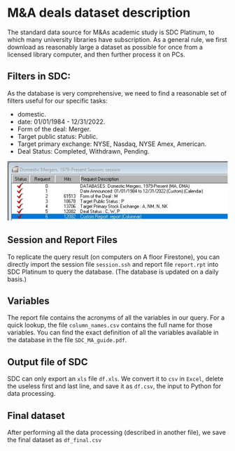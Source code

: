 # M&A deals dataset description

The standard data source for M&As academic study is SDC Platinum, to which many university libraries have subscription. As a general rule, we first download as reasonably large a dataset as possible for once from a licensed library computer, and then further process it on PCs. 


## Filters in SDC:

As the database is very comprehensive, we need to find a reasonable set of filters useful for our specific tasks:

- domestic.
- date: 01/01/1984 - 12/31/2022.
- Form of the deal: Merger. 
- Target public status: Public. 
- Target primary exchange: NYSE, Nasdaq, NYSE Amex, American.
- Deal Status: Completed, Withdrawn, Pending.

![SDC filters](SDC_filters.JPG?raw=true)



## Session and Report Files
To replicate the query result (on computers on A floor Firestone), you can directly import the session file `session.ssh` and report file `report.rpt` into SDC Platinum to query the database. (The database is updated on a daily basis.)

## Variables
The report file contains the acronyms of all the variables in our query. For a quick lookup, the file `column_names.csv` contains the full name for those variables. You can find the exact definition of all the variables available in the database in the file `SDC_MA_guide.pdf`.


## Output file of SDC
SDC can only export an `xls` file `df.xls`. We convert it to `csv` in `Excel`, delete the useless first and last line, and save it as `df.csv`, the input to Python for data processing.

## Final dataset
After performing all the data processing (described in another file), we save the final dataset as `df_final.csv`
